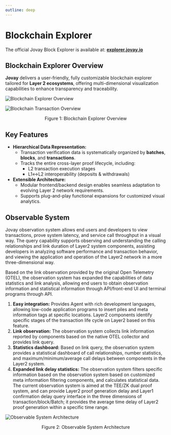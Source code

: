 ```yaml
---
outline: deep
---
```

# Blockchain Explorer

The official Jovay Block Explorer is available at: **[explorer.jovay.io](https://explorer.jovay.io/)**

## Blockchain Explorer Overview
**Jovay** delivers a user-friendly, fully customizable blockchain explorer tailored for **Layer 2 ecosystems**, offering multi-dimensional visualization capabilities to enhance transparency and traceability.

![Blockchain Explorer Overview](/Images/DTVM/blockchain-explorer-overview.png)

![Blockchain Transaction Overview](/Images/DTVM/blockchain-transaction-overview.png)
<p align="center">
  <span style="font-size: 14px;">Figure 1: Blockchain Explorer Overview</span>
</p>

## Key Features
- **Hierarchical Data Representation:**
  - Transaction verification data is systematically organized by **batches**, **blocks**, and **transactions**.
  - Tracks the entire cross-layer proof lifecycle, including:
      - L2 transaction execution stages
      - L1↔L2 interoperability (deposits & withdrawals)
- **Extensible Architecture:**
  - Modular frontend/backend design enables seamless adaptation to evolving Layer 2 network requirements.
  - Supports plug-and-play functional expansions for customized visual analytics.

## Observable System
Jovay observation system allows end users and developers to view transactions, prove system latency, and service call throughput in a visual way. The query capability supports observing and understanding the calling relationships and link duration of Layer2 system components, assisting developers in analyzing software performance and transaction behavior, and viewing the application and operation of the Layer2 network in a more three-dimensional way.

Based on the link observation provided by the original Open Telemetry (OTEL), the observation system has expanded the capabilities of data statistics and link analysis, allowing end users to obtain observation information and statistical information through API/front-end UI and terminal programs through API.
1. **Easy integration:** Provides Agent with rich development languages, allowing low-code application programs to insert piles and meta information tags at specific locations. Layer2 components identify specific stages of the transaction life cycle on Layer2 based on this feature.
2. **Link observation:** The observation system collects link information reported by components based on the native OTEL collector and provides link query.
3. **Statistics dashboard:** Based on link query, the observation system provides a statistical dashboard of call relationships, number statistics, and maximum/minimum/average call delays between components in the Layer2 system.
4. **Expanded link delay statistics:** The observation system filters specific information based on the observation system based on customized meta information filtering components, and calculates statistical data. The current observation system is aimed at the TEE/ZK dual proof system, and can provide Layer2 proof generation delay and Layer1 confirmation delay query interface in the three dimensions of transaction/block/Batch; it provides the average time delay of Layer2 proof generation within a specific time range.

![Observable System Architecture](/Images/DTVM/Observable%20System%20Architecture.png)
<p align="center">
  <span style="font-size: 14px;">Figure 2: Observable System Architecture</span>
</p>
